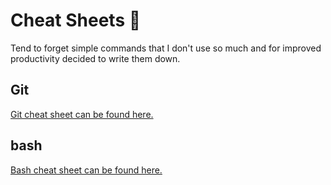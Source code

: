 # Cheat Sheets :shit:

Tend to forget simple commands that I don't use so much and for improved productivity decided to write them down.

## Git

[Git cheat sheet can be found here.](git.md)

## bash

[Bash cheat sheet can be found here.](bash.md)

